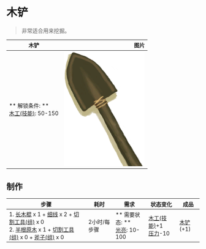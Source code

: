 # 木铲  
> 非常适合用来挖掘。  
  
  木铲  |   图片   
 ----  |  ----:   
 ** 解锁条件: **<br>[木工(技能)](Skill_Woodworking.md): 50-150  |  <img decoding="async" src="Sprite/WoodenShovel.png" href="a.md" style="max-width:300px;max-height:300px;">   
  
## 制作  
步骤  |  耗时  |  需求  |  状态变化  |  成品  
----  |  ----  |  ----  |  ----  |  ----  
1. [长木棍](StickLong.md) x 1 + [细线](CordFiber.md) x 2 + [切割工具(组)](GpTag_Cutter.md) x 0<br>2. [半根原木](HalfLog.md) x 1 + [切割工具(组)](GpTag_Cutter.md) x 0 + [斧子(组)](GpTag_Axe.md) x 0  |  2小时/每步骤  |  ** 需要状态: **<br>[光亮](Light.md): 10-100  |  [木工(技能)](Skill_Woodworking.md)+1<br>[压力](Stress.md)-10  |  [木铲](ShovelWooden.md)(+1)  


<script>document.title="木铲 - 卡牌生存百科 Card Survival Wiki";</script>
